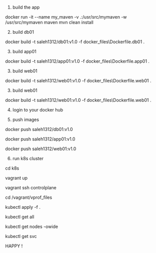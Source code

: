 1. build the app

docker run -it --name my_maven -v .:/usr/src/mymaven -w /usr/src/mymaven maven mvn clean install

2. build db01

docker build -t saleh1312/db01:v1.0 -f docker_files\Dockerfile.db01 .

3. build app01

docker build -t saleh1312/app01:v1.0 -f docker_files\Dockerfile.app01 .

3. build web01

docker build -t saleh1312/web01:v1.0 -f docker_files\Dockerfile.web01 .

3. build web01

docker build -t saleh1312/web01:v1.0 -f docker_files\Dockerfile.web01 .


4. login to your docker hub


5. push images

docker push saleh1312/db01:v1.0 

docker push saleh1312/app01:v1.0

docker push saleh1312/web01:v1.0


6. run k8s cluster

cd k8s

vagrant up

vagrant ssh controlplane

cd /vagrant/vprof_files

kubectl apply -f .

kubectl get all

kubectl get nodes -owide

kubectl get svc


HAPPY !